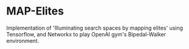 # MAP-Elites
Implementation of 'Illuminating search spaces by mapping elites' using Tensorflow, and Networkx to play OpenAI gym's Bipedal-Walker environment.
